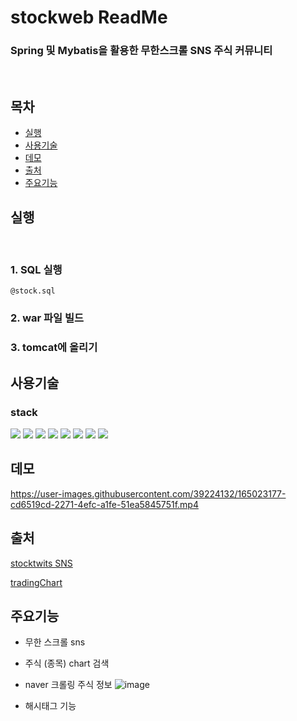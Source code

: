 # stockweb ReadMe
### Spring 및 Mybatis을 활용한 무한스크롤 SNS 주식 커뮤니티 
<br>


## 목차

- [실행](#실행)
- [사용기술](#사용기술)
- [데모](#데모)
- [출처](#출처)
- [주요기능](#주요기능)

## 실행

<br>

### 1. SQL 실행
```
@stock.sql
```
### 2. war 파일 빌드


### 3. tomcat에 올리기



## 사용기술

### stack
<img src="https://img.shields.io/badge/spring-6DB33F?style=flat-square&logo=spring&logoColor=white"/></a>
<img src="https://img.shields.io/badge/Oracle-4479A1?style=flat-square&logo=Oracle&logoColor=white"/></a>
<img src="https://img.shields.io/badge/jQuery-0769AD?style=flat-square&logo=jQuery&logoColor=white"/></a>
<img src="https://img.shields.io/badge/Css3-1572B6?style=flat-square&logo=Css3&logoColor=white"/></a>
<img src="https://img.shields.io/badge/HTML5-E34F26?style=flat-square&logo=HTML5&logoColor=white"/></a>
<img src="https://img.shields.io/badge/Java-007396?style=flat-square&logo=Java&logoColor=white"/></a>
<img src="https://img.shields.io/badge/JavaScript-F7DF1E?style=flat-square&logo=JavaScript&logoColor=white"/></a>
<img src="https://img.shields.io/badge/Mybatis-4479A1?style=flat-square&logo=Mybatis&logoColor=white"/></a>



## 데모


https://user-images.githubusercontent.com/39224132/165023177-cd6519cd-2271-4efc-a1fe-51ea5845751f.mp4



## 출처

[stocktwits SNS](https://stocktwits.com/)

[tradingChart](https://kr.tradingview.com/)

## 주요기능

- 무한 스크롤 sns

- 주식 (종목) chart 검색

- naver 크롤링 주식 정보
![image](https://user-images.githubusercontent.com/39224132/165023268-1262645a-8798-4a92-85f3-91768d686bfb.png)

- 해시태그 기능



